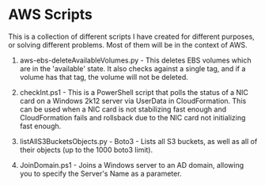 # AWS Scripts
This is a collection of different scripts I have created for different purposes, or solving different problems.
Most of them will be in the context of AWS.

1) aws-ebs-deleteAvailableVolumes.py - This deletes EBS volumes which are in the 'available' state. It also checks against a single tag, and if a volume has that tag, the volume will not be deleted.

2) checkInt.ps1 - This is a PowerShell script that polls the status of a NIC card on a Windows 2k12 server via UserData in CloudFormation. This can be used when a NIC card is not stabilizing fast enough and CloudFormation fails and rollsback due to the NIC card not initializing fast enough.

3) listAllS3BucketsObjects.py - Boto3 - Lists all S3 buckets, as well as all of their objects (up to the 1000 boto3 limit).

4) JoinDomain.ps1 - Joins a Windows server to an AD domain, allowing you to specify the Server's Name as a parameter.

